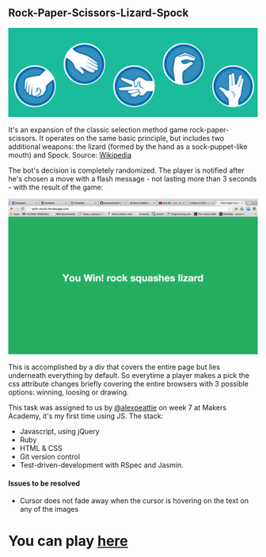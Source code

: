 ## Rock-Paper-Scissors-Lizard-Spock

![](public/images/dashboard.png)

It's an expansion of the classic selection
method game rock-paper-scissors. It operates on the same basic principle, but
includes two additional weapons: the lizard (formed by the hand as a sock-puppet-like mouth)
and Spock. Source: [Wikipedia](http://en.wikipedia.org/wiki/Rock-paper-scissors-lizard-Spock)

The bot's decision is completely randomized. The player is notified after he's chosen a move
with a flash message - not lasting more than 3 seconds - with the result of the game:

![](public/images/win.png)

This is accomplished by a div that covers the entire page but lies underneath everything by default. So everytime
a player makes a pick the css attribute changes briefly covering the entire browsers with 3 possible options: winning, loosing or drawing.

This task was assigned to us by [@alexpeattie](https://github.com/alexpeattie) on week 7 at Makers Academy,
it's my first time using JS. The stack:

* Javascript, using jQuery
* Ruby
* HTML & CSS
* Git version control
* Test-driven-development with RSpec and Jasmin.

#### Issues to be resolved

* Cursor does not fade away when the cursor is hovering on the text on any of the images

# You can play [here](http://rpsls-mario.herokuapp.com/)
